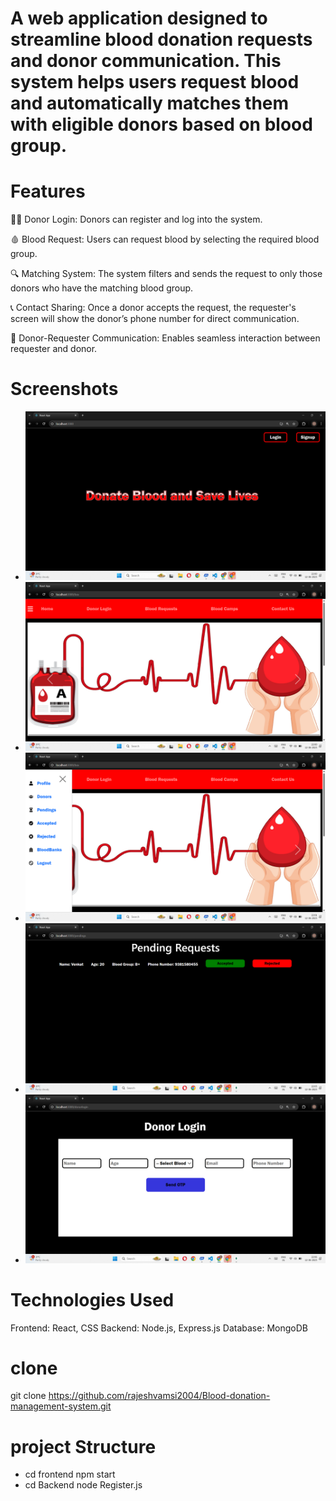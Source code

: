 # A web application designed to streamline blood donation requests and donor communication. This system helps users request blood and automatically matches them with eligible donors based on blood group.
# Features
  🧑‍💻 Donor Login: Donors can register and log into the system.

  🩸 Blood Request: Users can request blood by selecting the required blood group.

  🔍 Matching System: The system filters and sends the request to only those donors who have the matching blood group.

  📞 Contact Sharing: Once a donor accepts the request, the requester's screen will show the donor’s phone number for direct communication.

  🤝 Donor-Requester Communication: Enables seamless interaction between requester and donor.
# Screenshots
   - ![Screenshot](images/Screenshot(68).png)
   - ![Screenshot](images/Screenshot(69).png)
   - ![Screenshot](images/Screenshot(70).png)
   - ![Screenshot](images/Screenshot(71).png)
   - ![Screenshot](images/Screenshot(72).png)

# Technologies Used
  Frontend: React, CSS
  Backend: Node.js, Express.js
  Database: MongoDB
# clone
  git clone https://github.com/rajeshvamsi2004/Blood-donation-management-system.git 
# project Structure
   - cd frontend
     npm start
   - cd Backend
     node Register.js